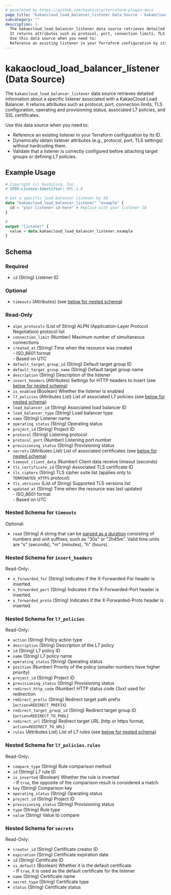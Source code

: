 ```yaml
---
# generated by https://github.com/hashicorp/terraform-plugin-docs
page_title: "kakaocloud_load_balancer_listener Data Source - kakaocloud"
subcategory: ""
description: |-
  The kakaocloud_load_balancer_listener data source retrieves detailed information about a specific listener associated with a KakaoCloud Load Balancer.
  It returns attributes such as protocol, port, connection limits, TLS configuration, operating and provisioning status, associated L7 policies, and SSL certificates.
  Use this data source when you need to:
  Reference an existing listener in your Terraform configuration by its ID.Dynamically obtain listener attributes (e.g., protocol, port, TLS settings) without hardcoding them.Validate that a listener is correctly configured before attaching target groups or defining L7 policies.
---
```


# kakaocloud_load_balancer_listener (Data Source)

The `kakaocloud_load_balancer_listener` data source retrieves detailed information about a specific listener associated with a KakaoCloud Load Balancer.
It returns attributes such as protocol, port, connection limits, TLS configuration, operating and provisioning status, associated L7 policies, and SSL certificates.

Use this data source when you need to:
- Reference an existing listener in your Terraform configuration by its ID.
- Dynamically obtain listener attributes (e.g., protocol, port, TLS settings) without hardcoding them.
- Validate that a listener is correctly configured before attaching target groups or defining L7 policies.

## Example Usage

```terraform
# Copyright (c) HashiCorp, Inc.
# SPDX-License-Identifier: MPL-2.0

# Get a specific load balancer listener by ID
data "kakaocloud_load_balancer_listener" "example" {
  id = "your-listener-id-here" # Replace with your listener ID
}

#
output "listener" {
  value = data.kakaocloud_load_balancer_listener.example
}
```

<!-- schema generated by tfplugindocs -->
## Schema

### Required

- `id` (String) Listener ID

### Optional

- `timeouts` (Attributes) (see [below for nested schema](#nestedatt--timeouts))

### Read-Only

- `alpn_protocols` (List of String) ALPN (Application-Layer Protocol Negotiation) protocol list
- `connection_limit` (Number) Maximum number of simultaneous connections
- `created_at` (String) Time when the resource was created <br/> - ISO_8601 format  <br/> - Based on UTC
- `default_target_group_id` (String) Default target group ID
- `default_target_group_name` (String) Default target group name
- `description` (String) Description of the listener
- `insert_headers` (Attributes) Settings for HTTP headers to insert (see [below for nested schema](#nestedatt--insert_headers))
- `is_enabled` (Boolean) Whether the listener is enabled
- `l7_policies` (Attributes List) List of associated L7 policies (see [below for nested schema](#nestedatt--l7_policies))
- `load_balancer_id` (String) Associated load balancer ID
- `load_balancer_type` (String) Load balancer type
- `name` (String) Listener name
- `operating_status` (String) Operating status
- `project_id` (String) Project ID
- `protocol` (String) Listening protocol
- `protocol_port` (Number) Listening port number
- `provisioning_status` (String) Provisioning status
- `secrets` (Attributes List) List of associated certificates (see [below for nested schema](#nestedatt--secrets))
- `timeout_client_data` (Number) Client data receive timeout (seconds)
- `tls_certificate_id` (String) Associated TLS certificate ID
- `tls_ciphers` (String) TLS cipher suite list (applies only to `TERMINATED_HTTPS` protocol)
- `tls_versions` (List of String) Supported TLS versions list
- `updated_at` (String) Time when the resource was last updated <br/> - ISO_8601 format  <br/> - Based on UTC

<a id="nestedatt--timeouts"></a>
### Nested Schema for `timeouts`

Optional:

- `read` (String) A string that can be [parsed as a duration](https://pkg.go.dev/time#ParseDuration) consisting of numbers and unit suffixes, such as "30s" or "2h45m". Valid time units are "s" (seconds), "m" (minutes), "h" (hours).


<a id="nestedatt--insert_headers"></a>
### Nested Schema for `insert_headers`

Read-Only:

- `x_forwarded_for` (String) Indicates if the X-Forwarded-For header is inserted.
- `x_forwarded_port` (String) Indicates if the X-Forwarded-Port header is inserted.
- `x_forwarded_proto` (String) Indicates if the X-Forwarded-Proto header is inserted.


<a id="nestedatt--l7_policies"></a>
### Nested Schema for `l7_policies`

Read-Only:

- `action` (String) Policy action type
- `description` (String) Description of the L7 policy
- `id` (String) L7 policy ID
- `name` (String) L7 policy name
- `operating_status` (String) Operating status
- `position` (Number) Priority of the policy (smaller numbers have higher priority)
- `project_id` (String) Project ID
- `provisioning_status` (String) Provisioning status
- `redirect_http_code` (Number) HTTP status code (3xx) used for redirection
- `redirect_prefix` (String) Redirect target path prefix (`action=REDIRECT_PREFIX`)
- `redirect_target_group_id` (String) Redirect target group ID (`action=REDIRECT_TO_POOL`)
- `redirect_url` (String) Redirect target URL (http or https format, `action=REDIRECT_TO_URL`)
- `rules` (Attributes List) List of L7 rules (see [below for nested schema](#nestedatt--l7_policies--rules))

<a id="nestedatt--l7_policies--rules"></a>
### Nested Schema for `l7_policies.rules`

Read-Only:

- `compare_type` (String) Rule comparison method
- `id` (String) L7 rule ID
- `is_inverted` (Boolean) Whether the rule is inverted<br/>- If `true`, the opposite of the comparison result is considered a match
- `key` (String) Comparison key
- `operating_status` (String) Operating status
- `project_id` (String) Project ID
- `provisioning_status` (String) Provisioning status
- `type` (String) Rule type
- `value` (String) Value to compare



<a id="nestedatt--secrets"></a>
### Nested Schema for `secrets`

Read-Only:

- `creator_id` (String) Certificate creator ID
- `expiration` (String) Certificate expiration date
- `id` (String) Certificate ID
- `is_default` (Boolean) Whether it is the default certificate<br/>- If `true`, it is used as the default certificate for the listener
- `name` (String) Certificate name
- `secret_type` (String) Certificate type
- `status` (String) Certificate status
